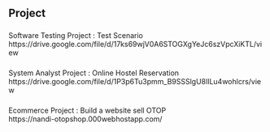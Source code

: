 <h2 align="left">Project</h2>

###

<p align="left">Software Testing Project : Test Scenario<br>https://drive.google.com/file/d/17ks69wjV0A6STOGXgYeJc6szVpcXiKTL/view</p>

###

<p align="left">System Analyst Project : Online Hostel Reservation <br>https://drive.google.com/file/d/1P3p6Tu3pmm_B9SSSlgU8lILu4wohlcrs/view</p>

###

<p align="left">Ecommerce Project : Build a website sell OTOP <br>https://nandi-otopshop.000webhostapp.com/</p>

###
